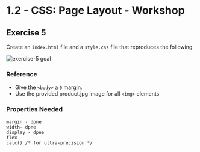 # 1.2 - CSS: Page Layout - Workshop

## Exercise 5

Create an `index.html` file and a `style.css` file that reproduces the following:

![exercise-5 goal](../../__lecture/assets/ex-5-goal.gif)

### Reference

- Give the `<body>` a `0` margin.
- Use the provided product.jpg image for all `<img>` elements

### Properties Needed

```
margin - dpne
width- dpne
display - dpne
flex
calc() /* for ultra-precision */
```
